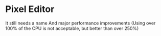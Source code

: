 Pixel Editor
============

It still needs a name
And major performance improvements
(Using over 100% of the CPU is not acceptable, but better than over 250%)
